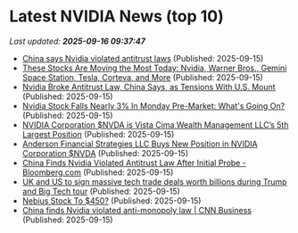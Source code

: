 # Latest NVIDIA News (top 10)
_Last updated: **2025-09-16 09:37:47**_

- [China says Nvidia violated antitrust laws](https://www.businessinsider.com/china-nvidia-violated-antitrust-laws-mellanox-chips-semiconductors-2025-9) (Published: 2025-09-15)
- [These Stocks Are Moving the Most Today: Nvidia, Warner Bros., Gemini Space Station, Tesla, Corteva, and More](https://biztoc.com/x/cdf1c5a77dcb1f06) (Published: 2025-09-15)
- [Nvidia Broke Antitrust Law, China Says, as Tensions With U.S. Mount](https://biztoc.com/x/4aa040e169b513bb) (Published: 2025-09-15)
- [Nvidia Stock Falls Nearly 3% In Monday Pre-Market: What's Going On?](https://biztoc.com/x/0952068b084f4594) (Published: 2025-09-15)
- [NVIDIA Corporation $NVDA is Vista Cima Wealth Management LLC’s 5th Largest Position](https://www.etfdailynews.com/2025/09/15/nvidia-corporation-nvda-is-vista-cima-wealth-management-llcs-5th-largest-position/) (Published: 2025-09-15)
- [Anderson Financial Strategies LLC Buys New Position in NVIDIA Corporation $NVDA](https://www.etfdailynews.com/2025/09/15/anderson-financial-strategies-llc-buys-new-position-in-nvidia-corporation-nvda/) (Published: 2025-09-15)
- [China Finds Nvidia Violated Antitrust Law After Initial Probe - Bloomberg.com](https://slashdot.org/firehose.pl?op=view&amp;id=179255436) (Published: 2025-09-15)
- [UK and US to sign massive tech trade deals worth billions during Trump and Big Tech tour](https://www.techradar.com/pro/uk-and-us-to-sign-massive-tech-trade-deals-worth-billions-during-trump-and-big-tech-tour) (Published: 2025-09-15)
- [Nebius Stock To $450?](https://www.forbes.com/sites/greatspeculations/2025/09/15/can-nebius-stock-keep-surging/) (Published: 2025-09-15)
- [China finds Nvidia violated anti-monopoly law | CNN Business](https://www.cnn.com/2025/09/15/business/china-nvidia-investigation-intl) (Published: 2025-09-15)
